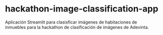 # hackathon-image-classification-app
Aplicación Streamlit para clasisficar imágenes de habitaciones de inmuebles para la hackathon de clasificación de imágenes de Adevinta.

